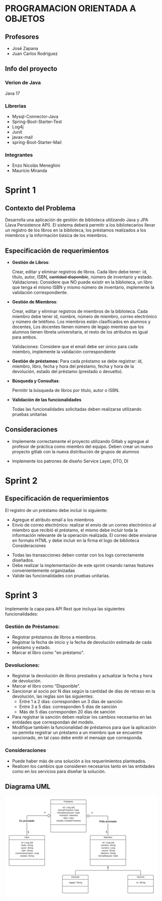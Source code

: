 
# PROGRAMACION ORIENTADA A OBJETOS
## Profesores
- José Zapana
- Juan Carlos Rodriguez
## Info del proyecto
### Verion de Java
Java 17
### Librerias
* Mysql-Connector-Java
* Spring-Boot-Starter-Test
* Log4j
* Junit
* javax-mail
* spring-Boot-Starter-Mail

### Integrantes
- Enzo Nicolás Meneghini
- Mauricio Miranda


# Sprint 1
## Contexto del Problema

Desarrolla una aplicación de gestión de biblioteca utilizando Java y JPA (Java Persistence API). El
sistema deberá permitir a los bibliotecarios llevar un registro de los libros en la biblioteca, los
préstamos realizados a los miembros y la información básica de los miembros.

## Especificación de requerimientos

- **Gestión de Libros**:

  Crear, editar y eliminar registros de libros.
Cada libro debe tener: id, título, autor, ISBN, ~~cantidad disponible~~, número de inventario y estado.
Validaciones: Considere que NO puede existir en la biblioteca, un libro que tenga el mismo ISBN y mismo
número de inventario, implemente la validación correspondiente.

- **Gestión de Miembros**:

  Crear, editar y eliminar registros de miembros de la biblioteca.
Cada miembro debe tener id, nombre, número de miembro, correo electrónico y número de teléfono.
Los miembros están clasificados en alumnos y docentes, Los docentes tienen número de legajo mientras que
los alumnos tienen libreta universitaria, el resto de los atributos es igual para ambos.

  Validaciones: Considere que el email debe ser único para cada miembro, implemente la validación
correspondiente

- **Gestión de préstamos:**
Para cada préstamo se debe registrar: id, miembro, libro, fecha y hora del préstamo, fecha y hora de la
devolución, estado del préstamo (prestado o devuelto).

- **Búsqueda y Consultas**:

  Permitir la búsqueda de libros por título, autor o ISBN.

- **Validación de las funcionalidades**

  Todas las funcionalidades solicitadas deben realizarse utilizando pruebas unitarias

## Consideraciones
- Implemente correctamente el proyecto utilizando Gitlab y agregue al profesor de práctica como miembro del
equipo. Deben crear un nuevo proyecto gitlab con la nueva distribución de grupos de alumnos

- Implemente los patrones de diseño Service Layer, DTO, DI
# Sprint 2
## Especificación de requerimientos
El registro de un préstamo debe incluir lo siguiente:
* Agregue el atributo email a los miembros
* Envío de correo electrónico: realizar el envío de un correo electrónico al miembro que
recibió el préstamo, el mismo debe incluir toda la información relevante de la operación
realizada. El correo debe enviarse en formato HTML y debe incluir en la firma el logo de
biblioteca
Consideraciones
- Todas las transacciones deben contar con los logs correctamente diseñados.
- Debe realizar la implementación de este sprint creando ramas features convenientemente
organizadas
- Valide las funcionalidades con pruebas unitarias.
# Sprint 3
Implemente la capa para API Rest que incluya las siguientes funcionalidades:
### Gestión de Préstamos:
- Registrar préstamos de libros a miembros.
- Registrar la fecha de inicio y la fecha de devolución estimada de cada préstamo y
estado.
- Marcar el libro como "en préstamo".
### Devoluciones:
- Registrar la devolución de libros prestados y actualizar la fecha y hora de
devolución.
- Marcar el libro como “Disponible”.
- Sancionar al socio por N días según la cantidad de días de retraso en la devolución, las reglas son las siguientes:
  - Entre 1 a 2 días: corresponden un 3 días de sanción
  - Entre 3 a 5 días: corresponden 5 días de sanción
  - Más de 5 días corresponden 20 días de sanción
- Para registrar la sanción deben realizar los cambios necesarios en las entidades que
correspondan del modelo.
- Modifique también la funcionalidad de préstamos para que la aplicación no permita
registrar un préstamo a un miembro que se encuentre sancionado, en tal caso debe
emitir el mensaje que corresponda.
### Consideraciones
- Puede haber más de una solución a los requerimientos planteados.
- Realicen los cambios que consideren necesarios tanto en las entidades como en los
servicios para diseñar la solución.

## Diagrama UML
![UML]( UML.jpg)
